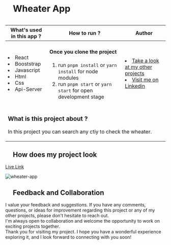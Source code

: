


<div id="user-content-toc">
  <ul align="left">
    <summary><h1 style="display: inline-block">Wheater App</h1></summary>
  </ul>
</div>

<table>
   <thead>
        <tr>
            <th>What's used in this app ?</th>
            <th>How to run ?</th>
            <th>Author</th>
        </tr>
    </thead>
  <tbody>
  <tr>
    <td> 
      <li> React  
      <li> Booststrap
      <li> Javascript
      <li> Html
      <li> Css
      <li> Api-Server
    </td>
    <td>  <h4>Once you clone the project</h4>  
      
 1) run  `pnpm install`  or `yarn install` for node modules
 2) run `pnpm start` or `yarn start` for open development stage
    
   </td>
    <td> <li> <a href="https://github.com/AliDurul" target="_blank">Take a look at my other projects</a> <li> <a href="https://www.linkedin.com/in/ali-durul/" target="_blank">Visit me on Linkedin</a> 
  </tr>
  <tr>
    <td colspan="3"><h3>What is this project about ?</h3> 
<p>
In this project you can search any ctiy to check the wheater.
</p>
    </td>
  </tr>
      </tbody>
</table>




<div id="user-content-toc">
  <ul align="left">
    <summary><h2>How does my project look</h2></summary>
  </ul>
</div>


[Live Link](https://weather-app-silk-psi.vercel.app)

![wheater-app](https://github.com/AliDurul/Weather-App/assets/80897590/fd2926d6-36de-4da8-9954-4cd81689e9f8)


<div id="user-content-toc">
  <ul align="left">
    <summary><h2>Feedback and Collaboration</h2></summary>
  </ul>
</div>
I value your feedback and suggestions. If you have any comments, questions, or ideas for improvement regarding this project or any of my other projects, please don't hesitate to reach out.<br>
I'm always open to collaboration and welcome the opportunity to work on exciting projects together.<br>
Thank you for visiting my project. I hope you have a wonderful experience exploring it, and I look forward to connecting with you soon!




